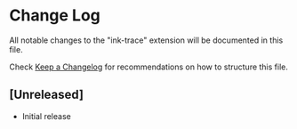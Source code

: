 # Change Log

All notable changes to the "ink-trace" extension will be documented in this file.

Check [Keep a Changelog](http://keepachangelog.com/) for recommendations on how to structure this file.

## [Unreleased]

- Initial release